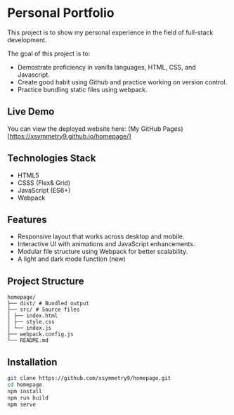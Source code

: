 # Personal Portfolio
This project is to show my personal experience in the field of full-stack development. 

The goal of this project is to:
- Demostrate proficiency in vanilla languages, HTML, CSS, and Javascript.
- Create good habit using Github and practice working on version control.
- Practice bundling static files using webpack.

## Live Demo
You can view the deployed website here: (My GitHub Pages)[https://xsymmetry9.github.io/homepage/]

## Technologies Stack
- HTML5
- CSSS (Flex& Grid)
- JavaScript (ES6+)
- Webpack

## Features
- Responsive layout that works across desktop and mobile.
- Interactive UI with animations and JavaScript enhancements.
- Modular file structure using Webpack for better scalability.
- A light and dark mode function (new)

## Project Structure
```
homepage/
├── dist/ # Bundled output
├── src/ # Source files
│ ├── index.html
│ ├── style.css
│ └── index.js
├── webpack.config.js
└── README.md
```

## Installation
```bash
git clone https://github.com/xsymmetry9/homepage.git
cd homepage
npm install 
npm run build
npm serve